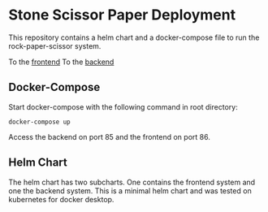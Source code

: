 # Stone Scissor Paper Deployment

This repository contains a helm chart and a docker-compose file to run the rock-paper-scissor system.

To the [frontend](https://github.com/padigru/stone-scissor-paper-frontend)
To the [backend](https://github.com/padigru/stone-scissor-paper-backend)

## Docker-Compose

Start docker-compose with the following command in root directory:

`docker-compose up`

Access the backend on port 85 and the frontend on port 86.

## Helm Chart

The helm chart has two subcharts. One contains the frontend system and one the backend system. This is a minimal helm chart and was tested on kubernetes for docker desktop.